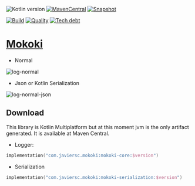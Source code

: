 ![Kotlin version](https://img.shields.io/badge/kotlin-1.5.20-blueviolet?logo=kotlin&logoColor=white)
[![MavenCentral](https://img.shields.io/maven-central/v/com.javiersc.mokoki/mokoki-core?label=MavenCentral)](https://repo1.maven.org/maven2/com/javiersc/mokoki/mokoki-core/)
[![Snapshot](https://img.shields.io/nexus/s/com.javiersc.mokoki/mokoki-core?server=https%3A%2F%2Foss.sonatype.org%2F&label=Snapshot)](https://oss.sonatype.org/content/repositories/snapshots/com/javiersc/mokoki/mokoki-core/)

[![Build](https://img.shields.io/github/workflow/status/JavierSegoviaCordoba/mokoki/build?label=Build&logo=GitHub)](https://github.com/JavierSegoviaCordoba/mokoki/tree/main)
[![Quality](https://img.shields.io/sonar/quality_gate/JavierSegoviaCordoba_mokoki?label=Quality&logo=SonarCloud&logoColor=white&server=https%3A%2F%2Fsonarcloud.io)](https://sonarcloud.io/dashboard?id=JavierSegoviaCordoba_mokoki)
[![Tech debt](https://img.shields.io/sonar/tech_debt/JavierSegoviaCordoba_mokoki?label=Tech%20debt&logo=SonarCloud&logoColor=white&server=https%3A%2F%2Fsonarcloud.io)](https://sonarcloud.io/dashboard?id=JavierSegoviaCordoba_mokoki)

# [Mokoki](https://mokoki.javiersc.com)

- Normal

![log-normal](.docs/docs/assets/log-verbose.png)

- Json or Kotlin Serialization

![log-normal-json](.docs/docs/assets/log-verbose-json.png)

## Download

This library is Kotlin Multiplatform but at this moment jvm is the only artifact generated. It is
available at Maven Central.

- Logger:

```kotlin
implementation("com.javiersc.mokoki:mokoki-core:$version")
```

- Serialization

```kotlin
implementation("com.javiersc.mokoki:mokoki-serialization:$version")
```
